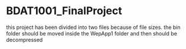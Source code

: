 # BDAT1001_FinalProject
this project has been divided into two files because of file sizes.
the bin folder should be moved inside the WepApp1 folder and then should be decompressed
